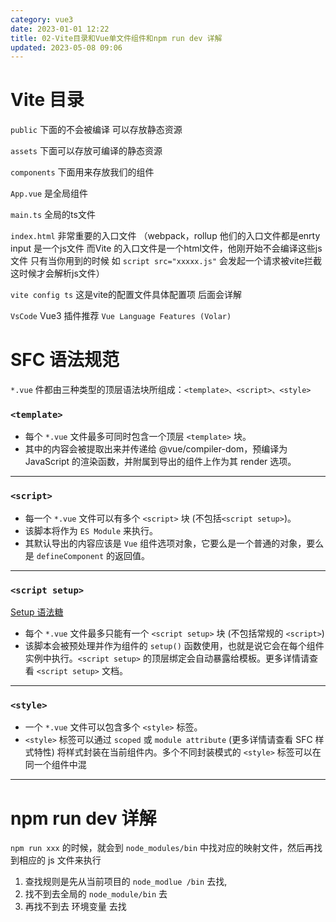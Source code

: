 ```yaml
---
category: vue3
date: 2023-01-01 12:22
title: 02-Vite目录和Vue单文件组件和npm run dev 详解
updated: 2023-05-08 09:06
---
```


# Vite 目录
`public` 下面的不会被编译 可以存放静态资源

`assets` 下面可以存放可编译的静态资源

`components` 下面用来存放我们的组件

`App.vue` 是全局组件

`main.ts` 全局的ts文件

`index.html` 非常重要的入口文件 （webpack，rollup 他们的入口文件都是enrty input 是一个js文件 而Vite 的入口文件是一个html文件，他刚开始不会编译这些js文件 只有当你用到的时候 如 `script src="xxxxx.js"` 会发起一个请求被vite拦截这时候才会解析js文件）

`vite config ts` 这是vite的配置文件具体配置项 后面会详解

`VsCode` Vue3 插件推荐 `Vue Language Features (Volar)`

# SFC 语法规范

`*.vue` 件都由三种类型的顶层语法块所组成：`<template>、<script>、<style>`

### `<template>`
- 每个 `*.vue` 文件最多可同时包含一个顶层 `<template>` 块。
- 其中的内容会被提取出来并传递给 @vue/compiler-dom，预编译为 JavaScript 的渲染函数，并附属到导出的组件上作为其 render 选项。
---
### `<script>`
- 每一个 `*.vue` 文件可以有多个 `<script>` 块 (不包括`<script setup>`)。
- 该脚本将作为 `ES Module` 来执行。
- 其默认导出的内容应该是 `Vue` 组件选项对象，它要么是一个普通的对象，要么是 `defineComponent` 的返回值。
---
### `<script setup>`

[Setup 语法糖](Setup语法糖.md)
- 每个 `*.vue` 文件最多只能有一个 `<script setup>` 块 (不包括常规的 `<script>`)
- 该脚本会被预处理并作为组件的 `setup()` 函数使用，也就是说它会在每个组件实例中执行。`<script setup>` 的顶层绑定会自动暴露给模板。更多详情请查看 `<script setup>` 文档。
---
### `<style>`
- 一个 `*.vue` 文件可以包含多个 `<style>` 标签。
- `<style>` 标签可以通过 `scoped` 或 `module attribute` (更多详情请查看 SFC 样式特性) 将样式封装在当前组件内。多个不同封装模式的 `<style>` 标签可以在同一个组件中混
---

# npm run dev 详解

`npm run xxx` 的时候，就会到 `node_modules/bin` 中找对应的映射文件，然后再找到相应的 js 文件来执行

1. 查找规则是先从当前项目的 `node_modlue /bin` 去找,
2. 找不到去全局的 `node_module/bin` 去
3. 再找不到去 环境变量 去找